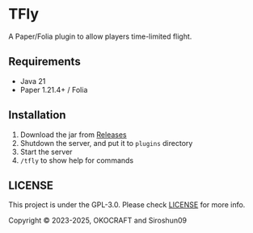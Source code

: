 # TFly

A Paper/Folia plugin to allow players time-limited flight.

## Requirements

- Java 21
- Paper 1.21.4+ / Folia

## Installation

1. Download the jar from [Releases](https://github.com/okocraft/TFly/releases)
2. Shutdown the server, and put it to `plugins` directory
3. Start the server
4. `/tfly` to show help for commands

## LICENSE

This project is under the GPL-3.0. Please check [LICENSE](LICENSE) for more info.

Copyright © 2023-2025, OKOCRAFT and Siroshun09
